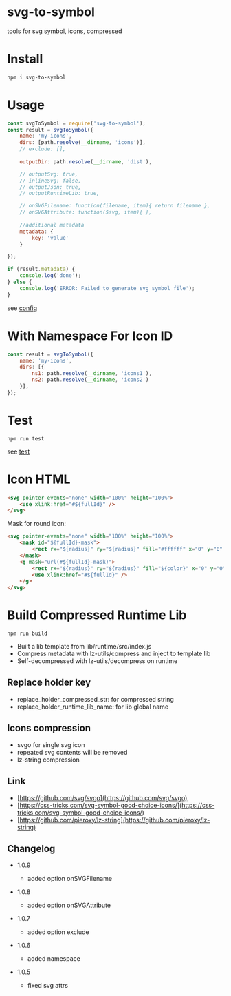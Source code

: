 # svg-to-symbol
tools for svg symbol, icons, compressed

# Install
```sh
npm i svg-to-symbol
```

# Usage
```js
const svgToSymbol = require('svg-to-symbol');
const result = svgToSymbol({
    name: 'my-icons',
    dirs: [path.resolve(__dirname, 'icons')],
    // exclude: [],
    
    outputDir: path.resolve(__dirname, 'dist'),

    // outputSvg: true,
    // inlineSvg: false,
    // outputJson: true,
    // outputRuntimeLib: true,

    // onSVGFilename: function(filename, item){ return filename },
    // onSVGAttribute: function($svg, item){ },
    
    //additional metadata
    metadata: {
        key: 'value'
    }

});

if (result.metadata) {
    console.log('done');
} else {
    console.log('ERROR: Failed to generate svg symbol file');
}
```
see [config](lib/config.js)
# With Namespace For Icon ID
```js
const result = svgToSymbol({
    name: 'my-icons',
    dirs: [{
        ns1: path.resolve(__dirname, 'icons1'),
        ns2: path.resolve(__dirname, 'icons2')
    }],
});
```

# Test
```
npm run test
```
see [test](test/test.js)

# Icon HTML
```html
<svg pointer-events="none" width="100%" height="100%">
    <use xlink:href="#${fullId}" />
</svg>
```
Mask for round icon:
```html
<svg pointer-events="none" width="100%" height="100%">
    <mask id="${fullId}-mask">
        <rect rx="${radius}" ry="${radius}" fill="#ffffff" x="0" y="0" width="100%" height="100%" />
    </mask>
    <g mask="url(#${fullId}-mask)">
        <rect rx="${radius}" ry="${radius}" fill="${color}" x="0" y="0" width="100%" height="100%" />
        <use xlink:href="#${fullId}" />
    </g>
</svg>
```

# Build Compressed Runtime Lib
```
npm run build
```
* Built a lib template from lib/runtime/src/index.js
* Compress metadata with lz-utils/compress and inject to template lib
* Self-decompressed with lz-utils/decompress on runtime

## Replace holder key
* replace_holder_compressed_str: for compressed string
* replace_holder_runtime_lib_name: for lib global name

## Icons compression
* svgo for single svg icon
* repeated svg contents will be removed
* lz-string compression
## Link
* [https://github.com/svg/svgo](https://github.com/svg/svgo)
* [https://css-tricks.com/svg-symbol-good-choice-icons/](https://css-tricks.com/svg-symbol-good-choice-icons/)
* [https://github.com/pieroxy/lz-string](https://github.com/pieroxy/lz-string)


## Changelog

* 1.0.9
    * added option onSVGFilename

* 1.0.8
    * added option onSVGAttribute

* 1.0.7
    * added option exclude

* 1.0.6 
    * added namespace 

* 1.0.5 
    * fixed svg attrs